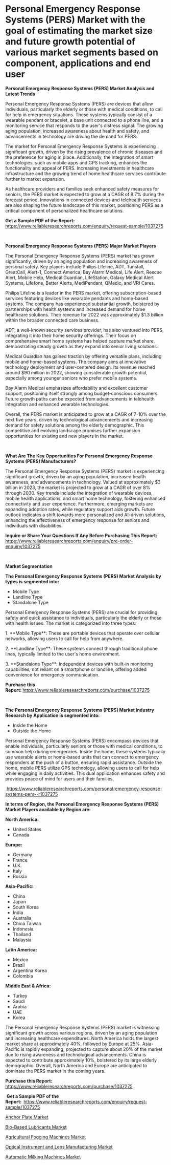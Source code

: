 <p><h1>Personal Emergency Response Systems (PERS) Market with the goal of estimating the market size and future growth potential of various market segments based on component, applications and end user</h1></p><p><strong>Personal Emergency Response Systems (PERS) Market Analysis and Latest Trends</strong></p>
<p><p>Personal Emergency Response Systems (PERS) are devices that allow individuals, particularly the elderly or those with medical conditions, to call for help in emergency situations. These systems typically consist of a wearable pendant or bracelet, a base unit connected to a phone line, and a monitoring service that responds to the user's distress signal. The growing aging population, increased awareness about health and safety, and advancements in technology are driving the demand for PERS.</p><p>The market for Personal Emergency Response Systems is experiencing significant growth, driven by the rising prevalence of chronic diseases and the preference for aging in place. Additionally, the integration of smart technologies, such as mobile apps and GPS tracking, enhances the functionality and appeal of PERS. Increasing investments in healthcare infrastructure and the growing trend of home healthcare services contribute further to market expansion. </p><p>As healthcare providers and families seek enhanced safety measures for seniors, the PERS market is expected to grow at a CAGR of 8.7% during the forecast period. Innovations in connected devices and telehealth services are also shaping the future landscape of this market, positioning PERS as a critical component of personalized healthcare solutions.</p></p>
<p><strong>Get a Sample PDF of the Report:&nbsp;</strong> <a href="https://www.reliableresearchreports.com/enquiry/request-sample/1037275?utm_campaign=113&utm_medium=2&utm_source=Github&utm_content=ia&utm_term=18102024&utm_id=personal-emergency-response-systems-pers">https://www.reliableresearchreports.com/enquiry/request-sample/1037275</a></p>
<p>&nbsp;</p>
<p><strong>Personal Emergency Response Systems (PERS) Major Market Players</strong></p>
<p><p>The Personal Emergency Response Systems (PERS) market has grown significantly, driven by an aging population and increasing awareness of personal safety. Key players include Philips Lifeline, ADT, Tunstall, GreatCall, Alert-1, Connect America, Bay Alarm Medical, Life Alert, Rescue Alert, Mobile Help, Medical Guardian, LifeStation, Galaxy Medical Alert Systems, Lifefone, Better Alerts, MediPendant, QMedic, and VRI Cares.</p><p>Philips Lifeline is a leader in the PERS market, offering subscription-based services featuring devices like wearable pendants and home-based systems. The company has experienced substantial growth, bolstered by partnerships with health systems and increased demand for home healthcare solutions. Their revenue for 2022 was approximately $1.3 billion within the broader connected care business.</p><p>ADT, a well-known security services provider, has also ventured into PERS, integrating it into their home security offerings. Their focus on comprehensive smart home systems has helped capture market share, demonstrating steady growth as they expand into senior living solutions.</p><p>Medical Guardian has gained traction by offering versatile plans, including mobile and home-based systems. The company aims at innovative technology deployment and user-centered design. Its revenue reached around $90 million in 2022, showing considerable growth potential, especially among younger seniors who prefer mobile systems.</p><p>Bay Alarm Medical emphasizes affordability and excellent customer support, positioning itself strongly among budget-conscious consumers. Future growth paths can be expected from advancements in telehealth integration and enhanced wearable technologies.</p><p>Overall, the PERS market is anticipated to grow at a CAGR of 7-10% over the next five years, driven by technological advancements and increasing demand for safety solutions among the elderly demographic. This competitive and evolving landscape promises further expansion opportunities for existing and new players in the market.</p></p>
<p>&nbsp;</p>
<p><strong>What Are The Key Opportunities For Personal Emergency Response Systems (PERS) Manufacturers?</strong></p>
<p><p>The Personal Emergency Response Systems (PERS) market is experiencing significant growth, driven by an aging population, increased health awareness, and advancements in technology. Valued at approximately $3 billion in 2023, the market is projected to grow at a CAGR of over 8% through 2030. Key trends include the integration of wearable devices, mobile health applications, and smart home technology, fostering enhanced connectivity and user experience. Furthermore, emerging markets are expanding adoption rates, while regulatory support aids growth. Future outlook indicates a shift towards more personalized and AI-driven solutions, enhancing the effectiveness of emergency response for seniors and individuals with disabilities.</p></p>
<p><strong>Inquire or Share Your Questions If Any Before Purchasing This Report:</strong> <a href="https://www.reliableresearchreports.com/enquiry/pre-order-enquiry/1037275?utm_campaign=113&utm_medium=2&utm_source=Github&utm_content=ia&utm_term=18102024&utm_id=personal-emergency-response-systems-pers">https://www.reliableresearchreports.com/enquiry/pre-order-enquiry/1037275</a></p>
<p>&nbsp;</p>
<p><strong>Market Segmentation</strong></p>
<p><strong>The Personal Emergency Response Systems (PERS) Market Analysis by types is segmented into:</strong></p>
<p><ul><li>Mobile Type</li><li>Landline Type</li><li>Standalone Type</li></ul></p>
<p><p>Personal Emergency Response Systems (PERS) are crucial for providing safety and quick assistance to individuals, particularly the elderly or those with health issues. The market is categorized into three types: </p><p>1. **Mobile Type**: These are portable devices that operate over cellular networks, allowing users to call for help from anywhere.</p><p>   </p><p>2. **Landline Type**: These systems connect through traditional phone lines, typically limited to the user's home environment.</p><p>3. **Standalone Type**: Independent devices with built-in monitoring capabilities, not reliant on a smartphone or landline, offering added convenience for emergency communication.</p></p>
<p><strong>Purchase this Report:&nbsp;</strong><a href="https://www.reliableresearchreports.com/purchase/1037275?utm_campaign=113&utm_medium=2&utm_source=Github&utm_content=ia&utm_term=18102024&utm_id=personal-emergency-response-systems-pers">https://www.reliableresearchreports.com/purchase/1037275</a></p>
<p>&nbsp;</p>
<p><strong>The Personal Emergency Response Systems (PERS) Market Industry Research by Application is segmented into:</strong></p>
<p><ul><li>Inside the Home</li><li>Outside the Home</li></ul></p>
<p><p>Personal Emergency Response Systems (PERS) encompass devices that enable individuals, particularly seniors or those with medical conditions, to summon help during emergencies. Inside the home, these systems typically use wearable alerts or home-based units that can connect to emergency responders at the push of a button, ensuring rapid assistance. Outside the home, mobile PERS utilize GPS technology, allowing users to call for help while engaging in daily activities. This dual application enhances safety and provides peace of mind for users and their families.</p></p>
<p><a href="https://www.reliableresearchreports.com/personal-emergency-response-systems-pers--r1037275?utm_campaign=113&utm_medium=2&utm_source=Github&utm_content=ia&utm_term=18102024&utm_id=personal-emergency-response-systems-pers">&nbsp;https://www.reliableresearchreports.com/personal-emergency-response-systems-pers--r1037275</a></p>
<p><strong>In terms of Region, the Personal Emergency Response Systems (PERS) Market Players available by Region are:</strong></p>
<p>
    <p> <strong> North America: </strong>
        <ul>
            <li>United States</li>
            <li>Canada</li>
        </ul>
        </p> 
    <p> <strong> Europe: </strong>
        <ul>
            <li>Germany</li>
            <li>France</li>
            <li>U.K.</li>
            <li>Italy</li>
            <li>Russia</li>
        </ul>
        </p> 
    <p> <strong> Asia-Pacific: </strong>
        <ul>
            <li>China</li>
            <li>Japan</li>
            <li>South Korea</li>
            <li>India</li>
            <li>Australia</li>
            <li>China Taiwan</li>
            <li>Indonesia</li>
            <li>Thailand</li>
            <li>Malaysia</li>
        </ul>
        </p> 
    <p> <strong> Latin America: </strong>
        <ul>
            <li>Mexico</li>
            <li>Brazil</li>
            <li>Argentina Korea</li>
            <li>Colombia</li>
        </ul>
        </p> 
    <p> <strong> Middle East & Africa: </strong>
        <ul>
            <li>Turkey</li>
            <li>Saudi</li>
            <li>Arabia</li>
            <li>UAE</li>
            <li>Korea</li>
        </ul>
    </p>
    </p>
<p><p>The Personal Emergency Response Systems (PERS) market is witnessing significant growth across various regions, driven by an aging population and increasing healthcare expenditures. North America holds the largest market share at approximately 40%, followed by Europe at 25%. Asia-Pacific is rapidly expanding, projected to capture about 20% of the market due to rising awareness and technological advancements. China is expected to contribute approximately 10%, bolstered by its large elderly demographic. Overall, North America and Europe are anticipated to dominate the PERS market in the coming years.</p></p>
<p><strong>Purchase this Report: </strong><a href="https://www.reliableresearchreports.com/purchase/1037275?utm_campaign=113&utm_medium=2&utm_source=Github&utm_content=ia&utm_term=18102024&utm_id=personal-emergency-response-systems-pers">https://www.reliableresearchreports.com/purchase/1037275</a></p>
<p>&nbsp;<strong>Get a Sample PDF of the Report:&nbsp;&nbsp;</strong><a href="https://www.reliableresearchreports.com/enquiry/request-sample/1037275?utm_campaign=113&utm_medium=2&utm_source=Github&utm_content=ia&utm_term=18102024&utm_id=personal-emergency-response-systems-pers">https://www.reliableresearchreports.com/enquiry/request-sample/1037275</a></p>
<p><strong></strong></p>
<p><p><a href="https://issuu.com/reportprime-2/docs/anchor-plate-market-size-2030.pptx_ae07e3675a18f9?utm_campaign=113&utm_medium=2&utm_source=Github&utm_content=ia&utm_term=18102024&utm_id=personal-emergency-response-systems-pers">Anchor Plate Market</a></p><p><a href="https://github.com/OrlandoHBarks/Market-Research-Report-List-1/blob/main/bio-based-lubricants-market.md?utm_campaign=113&utm_medium=2&utm_source=Github&utm_content=ia&utm_term=18102024&utm_id=personal-emergency-response-systems-pers">Bio-Based Lubricants Market</a></p><p><a href="https://www.linkedin.com/pulse/global-agricultural-fogging-machines-market-pulse-trends-growth-k0usc?utm_campaign=113&utm_medium=2&utm_source=Github&utm_content=ia&utm_term=18102024&utm_id=personal-emergency-response-systems-pers">Agricultural Fogging Machines Market</a></p><p><a href="https://issuu.com/reportprime-2/docs/optical-instrument-and-lens-manufac_1a83f15de4f155?utm_campaign=113&utm_medium=2&utm_source=Github&utm_content=ia&utm_term=18102024&utm_id=personal-emergency-response-systems-pers">Optical Instrument and Lens Manufacturing Market</a></p><p><a href="https://www.linkedin.com/pulse/automatic-milking-machines-spectrum-usage-patterns-sector-evolution-pvruc?utm_campaign=113&utm_medium=2&utm_source=Github&utm_content=ia&utm_term=18102024&utm_id=personal-emergency-response-systems-pers">Automatic Milking Machines Market</a></p></p>